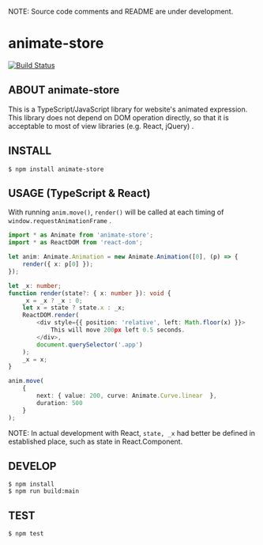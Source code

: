 NOTE: Source code comments and README are under development.

# animate-store

[![Build Status](https://travis-ci.org/ykdr2017/animate-store.svg?branch=master)](https://travis-ci.org/ykdr2017/animate-store)

## ABOUT animate-store

This is a TypeScript/JavaScript library for website's animated expression.
This library does not depend on DOM operation directly, so that it is acceptable to most of view libraries (e.g. React, jQuery) .

## INSTALL

```Shell
$ npm install animate-store
```

## USAGE (TypeScript & React)

With running `anim.move()`, `render()` will be called at each timing of `window.requestAnimationFrame` . 

```TypeScript
import * as Animate from 'animate-store';
import * as ReactDOM from 'react-dom';

let anim: Animate.Animation = new Animate.Animation([0], (p) => {
	render({ x: p[0] });
});

let _x: number;
function render(state?: { x: number }): void {
	_x = _x ? _x : 0;
	let x = state ? state.x : _x;
	ReactDOM.render(
		<div style={{ position: 'relative', left: Math.floor(x) }}>
			This will move 200px left 0.5 seconds.
		</div>,
		document.querySelector('.app')
	);
	_x = x;
}

anim.move(
	{
		next: { value: 200, curve: Animate.Curve.linear  },
		duration: 500
	}
);
```

NOTE: In actual development with React,
`state, _x` had better be defined in established place, such as state in React.Component.

## DEVELOP

```Shell
$ npm install
$ npm run build:main
```

## TEST

```Shell
$ npm test
```
